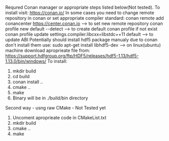 Requred Conan manager or appropriate steps listed below(Not tested). To install visit: https://conan.io/ 
In some cases you need to change remote repository in conan or set appropriate compiler standard:
    conan remote add conancenter https://center.conan.io --> to set new remote repository
    conan profile new default --detect --> to create default conan profile if not exist
    conan profile update settings.compiler.libcxx=libstdc++11 default --> to update ABI
Potentially should install hdf5 package manualy due to conan don't install them use:
    sudo apt-get install libhdf5-dev --> on linux(ubuntu) machine 
    download aproprieate file from: https://support.hdfgroup.org/ftp/HDF5/releases/hdf5-1.13/hdf5-1.13.0/bin/windows/
To install:
1) mkdir build
2) cd build
3) conan install ..
4) cmake ..
5) make
6) Binary will be in ./build/bin directory

Second way - usng raw CMake - Not Tested yet
1) Uncoment aproprieate code in CMakeList.txt
2) mkdir build
3) cmake ..
4) make
